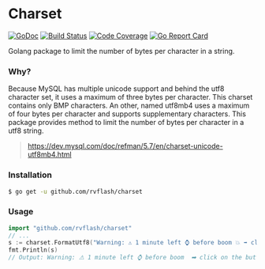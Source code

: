# Charset

[![GoDoc](https://godoc.org/github.com/rvflash/charset?status.svg)](https://godoc.org/github.com/rvflash/charset)
[![Build Status](https://img.shields.io/travis/rvflash/charset.svg)](https://travis-ci.org/rvflash/charset)
[![Code Coverage](https://img.shields.io/codecov/c/github/rvflash/charset.svg)](http://codecov.io/github/rvflash/charset?branch=master)
[![Go Report Card](https://goreportcard.com/badge/github.com/rvflash/charset)](https://goreportcard.com/report/github.com/rvflash/charset)

Golang package to limit the number of bytes per character in a string.


### Why?

Because MySQL has multiple unicode support and behind the utf8 character set, it uses a maximum of three bytes per character.
This charset contains only BMP characters.
An other, named utf8mb4 uses a maximum of four bytes per character and supports supplementary characters.
This package provides method to limit the number of bytes per character in a utf8 string.

> https://dev.mysql.com/doc/refman/5.7/en/charset-unicode-utf8mb4.html

### Installation

```bash
$ go get -u github.com/rvflash/charset
```

### Usage

```go
import "github.com/rvflash/charset"
// ...
s := charset.FormatUtf8("Warning: ⚠ 1 minute left ⌚ before boom 💥 ➡ click on the button !")
fmt.Println(s)
// Output: Warning: ⚠ 1 minute left ⌚ before boom  ➡ click on the button !
```
